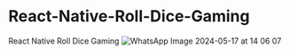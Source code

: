 # React-Native-Roll-Dice-Gaming
React Native Roll Dice Gaming
![WhatsApp Image 2024-05-17 at 14 06 07](https://github.com/Zemheri25/React-Native-Roll-Dice-Game/assets/91785330/f9363beb-d2a1-480b-9b3e-fa34fe55d830)
